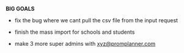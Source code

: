 **BIG GOALS**

- fix the bug where we cant pull the csv file from the input request

- finish the mass import for schools and students

- make 3 more super admins with xyz@promplanner.com

